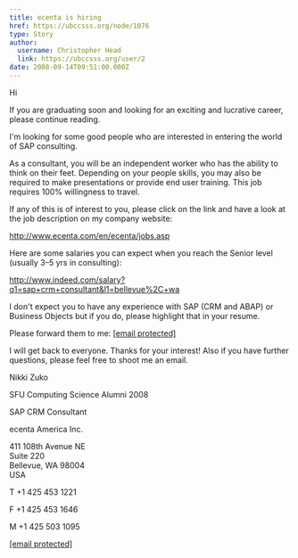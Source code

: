 ```yaml
---
title: ecenta is hiring 
href: https://ubccsss.org/node/1076
type: Story
author:
  username: Christopher Head
  link: https://ubccsss.org/user/2
date: 2008-09-14T09:51:00.000Z
---
```


<div class="field field-name-body field-type-text-with-summary field-label-hidden"><div class="field-items"><div class="field-item even"><p>Hi</p>
<p>If you are graduating soon and looking for an exciting and lucrative career, please continue reading. </p>
<p>I&apos;m looking for some good people who are interested in entering the world of SAP consulting.</p>
<p>As a consultant, you will be an independent worker who has the ability to think on their feet.  Depending on your people skills, you may also be required to make presentations or provide end user training.  This job requires 100% willingness to travel. </p>
<p>If any of this is of interest to you, please click on the link and have a look at the job description on my company website: </p>
<p><a href="http://www.ecenta.com/en/ecenta/jobs.asp">http://www.ecenta.com/en/ecenta/jobs.asp</a></p>
<p>Here are some salaries you can expect when you reach the Senior level (usually 3&#x2013;5 yrs in consulting):</p>
<p><a href="http://www.indeed.com/salary?q1=sap+crm+consultant&amp;l1=bellevue%2C+wa">http://www.indeed.com/salary?q1=sap+crm+consultant&amp;l1=bellevue%2C+wa</a></p>
<p>I don&apos;t expect you to have any experience with SAP (CRM and ABAP) or Business Objects but if you do, please highlight that in your resume.</p>
<p>Please forward them to me: <a href="/cdn-cgi/l/email-protection#a3cdcac8c8ca8dd9d6c8cce3c6c0c6cdd7c28dc0ccce"><span class="__cf_email__" data-cfemail="bed0d7d5d5d790c4cbd5d1fedbdddbd0cadf90ddd1d3">[email&#xA0;protected]</span></a></p>
<p>I will get back to everyone.  Thanks for your interest!  Also if you have further questions, please feel free to shoot me an email.</p>
<p>Nikki Zuko</p>
<p>SFU Computing Science Alumni 2008 </p>
<p>SAP CRM Consultant</p>
<p>ecenta America Inc.</p>
<p>411 108th Avenue NE<br>
Suite 220<br>
Bellevue, WA 98004<br>
USA</p>
<p>T +1 425 453 1221</p>
<p>F +1 425 453 1646</p>
<p>M +1 425 503 1095</p>
<p><a href="/cdn-cgi/l/email-protection#b9d7d0d2d2d097c3ccd2d6f9dcdadcd7cdd897dad6d4"><span class="__cf_email__" data-cfemail="c4aaadafafadeabeb1afab84a1a7a1aab0a5eaa7aba9">[email&#xA0;protected]</span></a></p>
</div></div></div>    <footer>
          </footer>